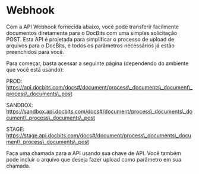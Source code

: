 # Webhook

Com a API Webhook fornecida abaixo, você pode transferir facilmente documentos diretamente para o DocBits com uma simples solicitação POST. Esta API é projetada para simplificar o processo de upload de arquivos para o DocBits, e todos os parâmetros necessários já estão preenchidos para você.

Para começar, basta acessar a seguinte página (dependendo do ambiente que você está usando):

PROD: https://api.docbits.com/docs#/document/process\_documents\_document\_process\_documents\_post

SANDBOX: https://sandbox.api.docbits.com/docs#/document/process\_documents\_document\_process\_documents\_post

STAGE: https://stage.api.docbits.com/docs#/document/process\_documents\_document\_process\_documents\_post

Faça uma chamada para a API usando sua chave de API. Você também pode incluir o arquivo que deseja fazer upload como parâmetro em sua chamada.
